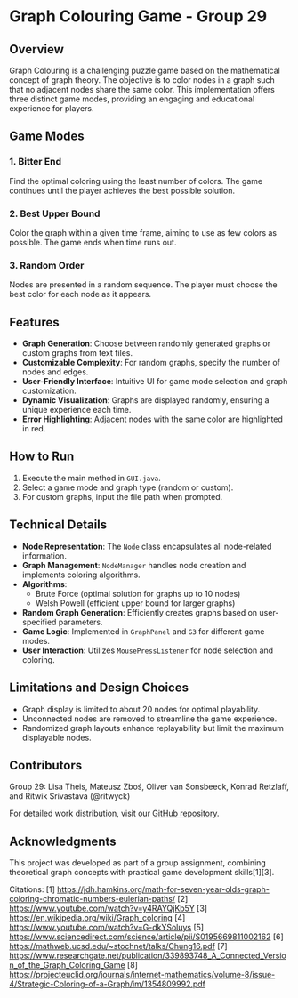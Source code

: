 
# Graph Colouring Game - Group 29

## Overview

Graph Colouring is a challenging puzzle game based on the mathematical concept of graph theory. The objective is to color nodes in a graph such that no adjacent nodes share the same color. This implementation offers three distinct game modes, providing an engaging and educational experience for players.

## Game Modes

### 1. Bitter End
Find the optimal coloring using the least number of colors. The game continues until the player achieves the best possible solution.

### 2. Best Upper Bound
Color the graph within a given time frame, aiming to use as few colors as possible. The game ends when time runs out.

### 3. Random Order
Nodes are presented in a random sequence. The player must choose the best color for each node as it appears.

## Features

- **Graph Generation**: Choose between randomly generated graphs or custom graphs from text files.
- **Customizable Complexity**: For random graphs, specify the number of nodes and edges.
- **User-Friendly Interface**: Intuitive UI for game mode selection and graph customization.
- **Dynamic Visualization**: Graphs are displayed randomly, ensuring a unique experience each time.
- **Error Highlighting**: Adjacent nodes with the same color are highlighted in red.

## How to Run

1. Execute the main method in `GUI.java`.
2. Select a game mode and graph type (random or custom).
3. For custom graphs, input the file path when prompted.

## Technical Details

- **Node Representation**: The `Node` class encapsulates all node-related information.
- **Graph Management**: `NodeManager` handles node creation and implements coloring algorithms.
- **Algorithms**: 
  - Brute Force (optimal solution for graphs up to 10 nodes)
  - Welsh Powell (efficient upper bound for larger graphs)
- **Random Graph Generation**: Efficiently creates graphs based on user-specified parameters.
- **Game Logic**: Implemented in `GraphPanel` and `G3` for different game modes.
- **User Interaction**: Utilizes `MousePressListener` for node selection and coloring.

## Limitations and Design Choices

- Graph display is limited to about 20 nodes for optimal playability.
- Unconnected nodes are removed to streamline the game experience.
- Randomized graph layouts enhance replayability but limit the maximum displayable nodes.

## Contributors

Group 29: Lisa Theis, Mateusz Zboś, Oliver van Sonsbeeck, Konrad Retzlaff, and Ritwik Srivastava (@ritwyck)

For detailed work distribution, visit our [GitHub repository](https://github.com/UM-KEN1300/graph-colouring-group29_2022).

## Acknowledgments

This project was developed as part of a group assignment, combining theoretical graph concepts with practical game development skills[1][3].

Citations:
[1] https://jdh.hamkins.org/math-for-seven-year-olds-graph-coloring-chromatic-numbers-eulerian-paths/
[2] https://www.youtube.com/watch?v=y4RAYQjKb5Y
[3] https://en.wikipedia.org/wiki/Graph_coloring
[4] https://www.youtube.com/watch?v=G-dkYSoluys
[5] https://www.sciencedirect.com/science/article/pii/S0195669811002162
[6] https://mathweb.ucsd.edu/~stochnet/talks/Chung16.pdf
[7] https://www.researchgate.net/publication/339893748_A_Connected_Version_of_the_Graph_Coloring_Game
[8] https://projecteuclid.org/journals/internet-mathematics/volume-8/issue-4/Strategic-Coloring-of-a-Graph/im/1354809992.pdf
